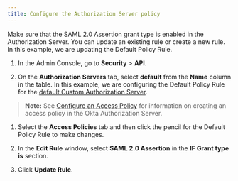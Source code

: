 ```yaml
---
title: Configure the Authorization Server policy
---
```


Make sure that the SAML 2.0 Assertion grant type is enabled in the Authorization Server. You can update an existing rule or create a new rule. In this example, we are updating the Default Policy Rule.

1. In the Admin Console, go to **Security** > **API**.

1. On the **Authorization Servers** tab, select **default** from the **Name** column in the table. In this example, we are configuring the Default Policy Rule for the [default Custom Authorization Server](/docs/concepts/auth-servers/).

> **Note:** See [Configure an Access Policy](/docs/guides/configure-access-policy/overview/) for information on creating an access policy in the Okta Authorization Server.

1. Select the **Access Policies** tab and then click the pencil for the Default Policy Rule to make changes.

1. In the **Edit Rule** window, select **SAML 2.0 Assertion** in the **IF Grant type is** section.

1. Click **Update Rule**.

<NextSectionLink/>
